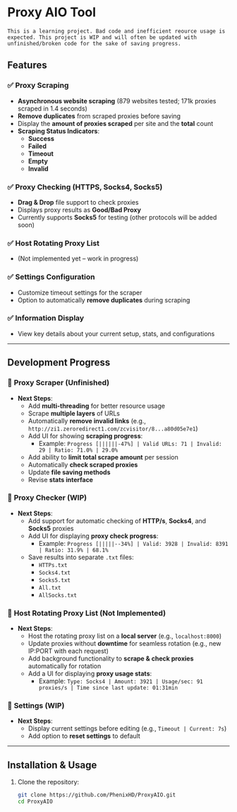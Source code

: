# Proxy AIO Tool

`This is a learning project. Bad code and inefficient reource usage is expected.
This project is WIP and will often be updated with unfinished/broken code for the sake of saving progress.`

## Features

### ✅ **Proxy Scraping**
- **Asynchronous website scraping** (879 websites tested; 171k proxies scraped in 1.4 seconds)
- **Remove duplicates** from scraped proxies before saving
- Display the **amount of proxies scraped** per site and the **total** count
- **Scraping Status Indicators**:
  - **Success**
  - **Failed**
  - **Timeout**
  - **Empty**
  - **Invalid**

### ✅ **Proxy Checking (HTTPS, Socks4, Socks5)**
- **Drag & Drop** file support to check proxies
- Displays proxy results as **Good/Bad Proxy**
- Currently supports **Socks5** for testing (other protocols will be added soon)

### ✅ **Host Rotating Proxy List**
- (Not implemented yet – work in progress)

### ✅ **Settings Configuration**
- Customize timeout settings for the scraper
- Option to automatically **remove duplicates** during scraping

### ✅ **Information Display**
- View key details about your current setup, stats, and configurations

---

## Development Progress

### 🚧 **Proxy Scraper** (Unfinished)
- **Next Steps**:
  - Add **multi-threading** for better resource usage
  - Scrape **multiple layers** of URLs
  - Automatically **remove invalid links** (e.g., `http://zi1.zeroredirect1.com/zcvisitor/8...a80d05e7e1`)
  - Add UI for showing **scraping progress**:
    - Example: `Progress [||||||-47%] | Valid URLs: 71 | Invalid: 29 | Ratio: 71.0% | 29.0%`
  - Add ability to **limit total scrape amount** per session
  - Automatically **check scraped proxies**
  - Update **file saving methods**
  - Revise **stats interface**

### 🚧 **Proxy Checker** (WIP)
- **Next Steps**:
  - Add support for automatic checking of **HTTP/s**, **Socks4**, and **Socks5** proxies
  - Add UI for displaying **proxy check progress**:
    - Example: `Progress [|||||--34%] | Valid: 3928 | Invalid: 8391 | Ratio: 31.9% | 68.1%`
  - Save results into separate `.txt` files:
    - `HTTPs.txt`
    - `Socks4.txt`
    - `Socks5.txt`
    - `All.txt`
    - `AllSocks.txt`

### 🚧 **Host Rotating Proxy List** (Not Implemented)
- **Next Steps**:
  - Host the rotating proxy list on a **local server** (e.g., `localhost:8000`)
  - Update proxies without **downtime** for seamless rotation (e.g., new IP:PORT with each request)
  - Add background functionality to **scrape & check proxies** automatically for rotation
  - Add a UI for displaying **proxy usage stats**:
    - Example: `Type: Socks4 | Amount: 3921 | Usage/sec: 91 proxies/s | Time since last update: 01:31min`

### 🚧 **Settings** (WIP)
- **Next Steps**:
  - Display current settings before editing (e.g., `Timeout | Current: 7s`)
  - Add option to **reset settings** to default

---

## Installation & Usage

1. Clone the repository:
   ```bash
   git clone https://github.com/PhenixHD/ProxyAIO.git
   cd ProxyAIO
